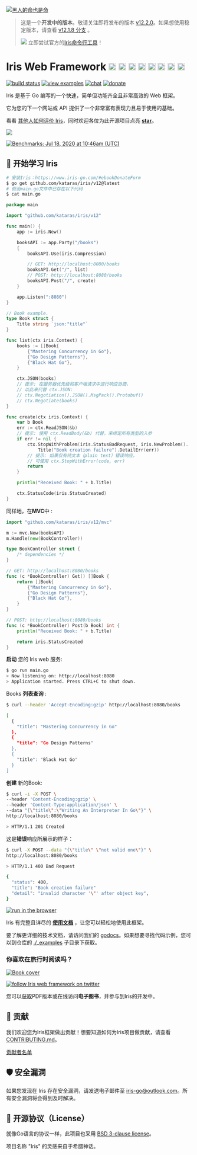 [![黑人的命也是命](https://iris-go.com/images/blacklivesmatter_banner.png)](https://support.eji.org/give/153413/#!/donation/checkout)

<!-- # News -->

> 这是一个**开发中的版本**。敬请关注即将发布的版本 [v12.2.0](HISTORY.md#Next)。如果想使用稳定版本，请查看 [v12.1.8 分支](https://github.com/kataras/iris/tree/v12.1.8) 。
>
> ![](https://iris-go.com/images/cli.png) 立即尝试官方的[Iris命令行工具](https://github.com/kataras/iris-cli)！

<!-- ![](https://iris-go.com/images/release.png) Iris version **12.1.8** has been [released](HISTORY.md#su-16-february-2020--v1218)! -->

# Iris Web Framework <a href="README_GR.md"><img width="20px" src="https://iris-go.com/images/flag-greece.svg" /></a> <a href="README_FR.md"><img width="20px" src="https://iris-go.com/images/flag-france.svg" /></a> <a href="README_ZH.md"><img width="20px" src="https://iris-go.com/images/flag-china.svg" /></a> <a href="README_ES.md"><img width="20px" src="https://iris-go.com/images/flag-spain.png" /></a> <a href="README_FA.md"><img width="20px" src="https://iris-go.com/images/flag-iran.svg" /></a> <a href="README_RU.md"><img width="20px" src="https://iris-go.com/images/flag-russia.svg" /></a> <a href="README_KO.md"><img width="20px" src="https://iris-go.com/images/flag-south-korea.svg?v=12" /></a> <a href="README_JA.md"><img width="20px" height="20px" src="https://iris-go.com/images/flag-japan.svg" /></a>

[![build status](https://img.shields.io/github/actions/workflow/status/kataras/iris/ci.yml?branch=main&style=for-the-badge)](https://github.com/kataras/iris/actions/workflows/ci.yml) [![view examples](https://img.shields.io/badge/examples%20-253-a83adf.svg?style=for-the-badge&logo=go)](https://github.com/kataras/iris/tree/main/_examples) [![chat](https://img.shields.io/gitter/room/iris_go/community.svg?color=cc2b5e&logo=gitter&style=for-the-badge)](https://gitter.im/iris_go/community) <!--[![FOSSA Status](https://img.shields.io/badge/LICENSE%20SCAN-PASSING❤️-CD2956?style=for-the-badge&logo=fossa)](https://app.fossa.io/projects/git%2Bgithub.com%2Fkataras%2Firis?ref=badge_shield)--> [![donate](https://img.shields.io/badge/support-Iris-blue.svg?style=for-the-badge&logo=paypal)](https://iris-go.com/donate) <!--[![report card](https://img.shields.io/badge/report%20card-a%2B-ff3333.svg?style=for-the-badge)](https://goreportcard.com/report/github.com/kataras/iris)--><!--[![godocs](https://img.shields.io/badge/go-%20docs-488AC7.svg?style=for-the-badge)](https://pkg.go.dev/github.com/kataras/iris/v12@v12.2.11)--> <!-- [![release](https://img.shields.io/badge/release%20-v12.0-0077b3.svg?style=for-the-badge)](https://github.com/kataras/iris/releases) -->

<!-- <a href="https://iris-go.com"> <img align="right" src="https://iris-go.com/images/logo-w169.png"></a> -->

Iris 是基于 Go 编写的一个快速，简单但功能齐全且非常高效的 Web 框架。 

它为您的下一个网站或 API 提供了一个非常富有表现力且易于使用的基础。

看看 [其他人如何评价 Iris](https://iris-go.com/testimonials/)，同时欢迎各位为此开源项目点亮 **[star](https://github.com/kataras/iris/stargazers)**。

[![](https://iris-go.com/images/reviews.gif)](https://iris-go.com/testimonials/)

[![Benchmarks: Jul 18, 2020 at 10:46am (UTC)](https://iris-go.com/images/benchmarks.svg)](https://github.com/kataras/server-benchmarks)

## 📖 开始学习 Iris

```sh
# 安装Iris：https://www.iris-go.com/#ebookDonateForm
$ go get github.com/kataras/iris/v12@latest
# 假设main.go文件中已存在以下代码
$ cat main.go
```

```go
package main

import "github.com/kataras/iris/v12"

func main() {
	app := iris.New()

	booksAPI := app.Party("/books")
	{
		booksAPI.Use(iris.Compression)

		// GET: http://localhost:8080/books
		booksAPI.Get("/", list)
		// POST: http://localhost:8080/books
		booksAPI.Post("/", create)
	}

	app.Listen(":8080")
}

// Book example.
type Book struct {
	Title string `json:"title"`
}

func list(ctx iris.Context) {
	books := []Book{
		{"Mastering Concurrency in Go"},
		{"Go Design Patterns"},
		{"Black Hat Go"},
	}

	ctx.JSON(books)
	// 提示: 在服务器优先级和客户端请求中进行响应协商，
	// 以此来代替 ctx.JSON:
	// ctx.Negotiation().JSON().MsgPack().Protobuf()
	// ctx.Negotiate(books)
}

func create(ctx iris.Context) {
	var b Book
	err := ctx.ReadJSON(&b)
	// 提示: 使用 ctx.ReadBody(&b) 代替，来绑定所有类型的入参
	if err != nil {
		ctx.StopWithProblem(iris.StatusBadRequest, iris.NewProblem().
			Title("Book creation failure").DetailErr(err))
		// 提示: 如果仅有纯文本（plain text）错误响应，
        // 可使用 ctx.StopWithError(code, err) 
		return
	}

	println("Received Book: " + b.Title)

	ctx.StatusCode(iris.StatusCreated)
}
```

同样地，在**MVC**中 :

```go
import "github.com/kataras/iris/v12/mvc"
```

```go
m := mvc.New(booksAPI)
m.Handle(new(BookController))
```

```go
type BookController struct {
	/* dependencies */
}

// GET: http://localhost:8080/books
func (c *BookController) Get() []Book {
	return []Book{
		{"Mastering Concurrency in Go"},
		{"Go Design Patterns"},
		{"Black Hat Go"},
	}
}

// POST: http://localhost:8080/books
func (c *BookController) Post(b Book) int {
	println("Received Book: " + b.Title)

	return iris.StatusCreated
}
```

**启动** 您的 Iris web 服务:

```sh
$ go run main.go
> Now listening on: http://localhost:8080
> Application started. Press CTRL+C to shut down.
```

Books **列表查询** :

```sh
$ curl --header 'Accept-Encoding:gzip' http://localhost:8080/books

[
  {
    "title": "Mastering Concurrency in Go"
  },
  {
    "title": "Go Design Patterns"
  },
  {
    "title": "Black Hat Go"
  }
]
```

**创建** 新的Book:

```sh
$ curl -i -X POST \
--header 'Content-Encoding:gzip' \
--header 'Content-Type:application/json' \
--data "{\"title\":\"Writing An Interpreter In Go\"}" \
http://localhost:8080/books

> HTTP/1.1 201 Created
```

这是**错误**响应所展示的样子：

```sh
$ curl -X POST --data "{\"title\" \"not valid one\"}" \
http://localhost:8080/books

> HTTP/1.1 400 Bad Request

{
  "status": 400,
  "title": "Book creation failure"
  "detail": "invalid character '\"' after object key",
}
```

</details>

[![run in the browser](https://img.shields.io/badge/Run-in%20the%20Browser-348798.svg?style=for-the-badge&logo=repl.it)](https://replit.com/@kataras/Iris-Hello-World-v1220?v=1)

Iris 有完整且详尽的 **[使用文档](https://www.iris-go.com/#ebookDonateForm)** ，让您可以轻松地使用此框架。

<!-- ![](https://media.giphy.com/media/Ur8iqy9FQfmPuyQpgy/giphy.gif) -->

要了解更详细的技术文档，请访问我们的 [godocs](https://pkg.go.dev/github.com/kataras/iris/v12@main)。如果想要寻找代码示例，您可以到仓库的 [./_examples](_examples) 子目录下获取。

### 你喜欢在旅行时阅读吗？

<a href="https://iris-go.com/#book"> <img alt="Book cover" src="https://iris-go.com/images/iris-book-cover-sm.jpg?v=12" /> </a>

[![follow Iris web framework on twitter](https://img.shields.io/twitter/follow/iris_framework?color=ee7506&logoColor=ee7506&style=for-the-badge)](https://twitter.com/intent/follow?screen_name=iris_framework)

您可以[获取](https://www.iris-go.com/#ebookDonateForm)PDF版本或在线访问**电子图书**，并参与到Iris的开发中。

## 🙌 贡献

我们欢迎您为Iris框架做出贡献！想要知道如何为Iris项目做贡献，请查看[CONTRIBUTING.md](CONTRIBUTING.md)。

[贡献者名单](https://github.com/kataras/iris/graphs/contributors)

## 🛡 安全漏洞

如果您发现在 Iris 存在安全漏洞，请发送电子邮件至 [iris-go@outlook.com](mailto:iris-go@outlook.com)。所有安全漏洞将会得到及时解决。

## 📝 开源协议（License）

就像Go语言的协议一样，此项目也采用 [BSD 3-clause license](LICENSE)。

项目名称 "Iris" 的灵感来自于希腊神话。

<!-- ## Stargazers over time

[![Stargazers over time](https://starchart.cc/kataras/iris.svg)](https://starchart.cc/kataras/iris) -->
